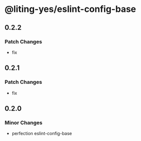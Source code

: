 # @liting-yes/eslint-config-base

## 0.2.2

### Patch Changes

- fix

## 0.2.1

### Patch Changes

- fix

## 0.2.0

### Minor Changes

- perfection eslint-config-base
